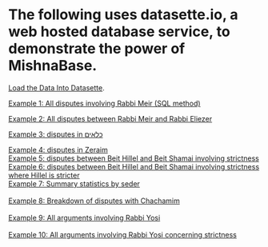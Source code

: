 # The following uses datasette.io, a web hosted database service, to demonstrate the power of MishnaBase.

[Load the Data Into Datasette](https://lite.datasette.io/?csv=https%3A%2F%2Fraw.githubusercontent.com%2FBenjaminKay%2FMishnaBase%2Fmain%2FTop30LinkMatrixWTies_CullFALSE.csv&csv=https%3A%2F%2Fraw.githubusercontent.com%2FBenjaminKay%2FMishnaBase%2Fmain%2FTop30PrettyTableUnique_CullFALSE.csv&csv=https%3A%2F%2Fraw.githubusercontent.com%2FBenjaminKay%2FMishnaBase%2Fmain%2FTop30StrictWinLinkMatrix_CullFALSE.csv&csv=https%3A%2F%2Fraw.githubusercontent.com%2FBenjaminKay%2FMishnaBase%2Fmain%2FTop30WinLinkMatrix_CullFALSE.csv&csv=https%3A%2F%2Fraw.githubusercontent.com%2FBenjaminKay%2FMishnaBase%2Fmain%2Farguments.csv&csv=https%3A%2F%2Fraw.githubusercontent.com%2FBenjaminKay%2FMishnaBase%2Fmain%2Fdisputes.csv#/data).


[Example 1: All disputes involving Rabbi Meir (SQL method)](https://lite.datasette.io/?csv=https%3A%2F%2Fraw.githubusercontent.com%2FBenjaminKay%2FMishnaBase%2Fmain%2FTop30LinkMatrixWTies_CullFALSE.csv&csv=https%3A%2F%2Fraw.githubusercontent.com%2FBenjaminKay%2FMishnaBase%2Fmain%2FTop30PrettyTableUnique_CullFALSE.csv&csv=https%3A%2F%2Fraw.githubusercontent.com%2FBenjaminKay%2FMishnaBase%2Fmain%2FTop30StrictWinLinkMatrix_CullFALSE.csv&csv=https%3A%2F%2Fraw.githubusercontent.com%2FBenjaminKay%2FMishnaBase%2Fmain%2FTop30WinLinkMatrix_CullFALSE.csv&csv=https%3A%2F%2Fraw.githubusercontent.com%2FBenjaminKay%2FMishnaBase%2Fmain%2Farguments.csv&csv=https%3A%2F%2Fraw.githubusercontent.com%2FBenjaminKay%2FMishnaBase%2Fmain%2Fdisputes.csv#/data?sql=select+*+from+disputes+%0Awhere+%22Disputant_1%22+%3D+%3Ap0+or+%22Disputant_2%22+%3D+%3Ap0+order+by+DisputeID%0A%0A&p0=Rabbi+Meir)

[Example 2: All disputes between Rabbi Meir and Rabbi Eliezer](https://lite.datasette.io/?csv=https%3A%2F%2Fraw.githubusercontent.com%2FBenjaminKay%2FMishnaBase%2Fmain%2FTop30LinkMatrixWTies_CullFALSE.csv&csv=https%3A%2F%2Fraw.githubusercontent.com%2FBenjaminKay%2FMishnaBase%2Fmain%2FTop30PrettyTableUnique_CullFALSE.csv&csv=https%3A%2F%2Fraw.githubusercontent.com%2FBenjaminKay%2FMishnaBase%2Fmain%2FTop30StrictWinLinkMatrix_CullFALSE.csv&csv=https%3A%2F%2Fraw.githubusercontent.com%2FBenjaminKay%2FMishnaBase%2Fmain%2FTop30WinLinkMatrix_CullFALSE.csv&csv=https%3A%2F%2Fraw.githubusercontent.com%2FBenjaminKay%2FMishnaBase%2Fmain%2Farguments.csv&csv=https%3A%2F%2Fraw.githubusercontent.com%2FBenjaminKay%2FMishnaBase%2Fmain%2Fdisputes.csv#/data/disputes?_sort=rowid&Disputant_1__in=Rabbi+Eliezer%2C+Rabbi+Meir&Disputant_2__in=Rabbi+Eliezer%2C+Rabbi+Meir)

[Example 3: disputes in כלאים](https://lite.datasette.io/?csv=https%3A%2F%2Fraw.githubusercontent.com%2FBenjaminKay%2FMishnaBase%2Fmain%2FTop30LinkMatrixWTies_CullFALSE.csv&csv=https%3A%2F%2Fraw.githubusercontent.com%2FBenjaminKay%2FMishnaBase%2Fmain%2FTop30PrettyTableUnique_CullFALSE.csv&csv=https%3A%2F%2Fraw.githubusercontent.com%2FBenjaminKay%2FMishnaBase%2Fmain%2FTop30StrictWinLinkMatrix_CullFALSE.csv&csv=https%3A%2F%2Fraw.githubusercontent.com%2FBenjaminKay%2FMishnaBase%2Fmain%2FTop30WinLinkMatrix_CullFALSE.csv&csv=https%3A%2F%2Fraw.githubusercontent.com%2FBenjaminKay%2FMishnaBase%2Fmain%2Farguments.csv&csv=https%3A%2F%2Fraw.githubusercontent.com%2FBenjaminKay%2FMishnaBase%2Fmain%2Fdisputes.csv#/data/disputes?_sort=rowid&Tractate_Name_Hebrew__exact=%D7%9B%D7%9C%D7%90%D7%99%D7%9D)









<a href="https://mishnabase.glitch.me/mishna_data/disputes?_sort=rowid&Seder_Name__exact=Zeraim">Example 4: disputes in Zeraim</a>
  <br>
  <a href="https://mishnabase.glitch.me/mishna_data/disputes?_sort=rowid&StrictQuestion__exact=1&Disputant_1__in=Beit+Hillel%2C+Beit+Shamai&Disputant_2__in=Beit+Hillel%2C+Beit+Shamai">Example 5: disputes between Beit Hillel and Beit Shamai involving strictness</a>
  <br>
  <a href="https://mishnabase.glitch.me/mishna_data?sql=select+*+from+disputes+where+%28Disputant_1%3D+%3Ap0+and+Disputant_2%3D+%3Ap1+and+Strict_Result_Score_1%3D1.0%29+or+%28Disputant_1%3D+%3Ap1+and+Disputant_2%3D+%3Ap0+and+Strict_Result_Score_1%3D1.0%29+order+by+rowid&p0=Beit+Hillel&p1=Beit+Shamai">Example 6: disputes between Beit Hillel and Beit Shamai involving strictness where Hillel is stricter</a>
  <br>
  <a href="https://mishnabase.glitch.me/mishna_data?sql=SELECT+%0D%0A%09Seder_Name%2C+count%28*%29+As+Dispute_Count%2C+sum%28StrictQuestion%29+As+StrictDispute_Count%2C+sum%28MoneyQuestion%29+As+MoneyDispute_Count%2C%09sum%28OweQuestion%29+As+OweDispute_Count%0D%0AFROM+%0D%0A%09disputes%0D%0AGROUP+BY%0D%0A%09Seder_Name++++++%0D%0AUNION+ALL%0D%0ASELECT+%27Total%27%0D%0A++++Seder_Name%2C+count%28*%29+As+Dispute_Count%2C+sum%28StrictQuestion%29+As+StrictDispute_Count%2C+sum%28MoneyQuestion%29+As+MoneyDispute_Count%2C%09sum%28OweQuestion%29+As+OweDispute_Count%0D%0AFROM+disputes">Example 7: Summary statistics by seder</a>
  <br>		
  <a href="https://mishnabase.glitch.me/mishna_data?sql=SELECT+With_Tana%2C+sum%28Dispute_Count%29+As+Dispute_Count%2C+sum%28StrictDispute_Count%29+As+StrictDispute_Count%2C+sum%28MoneyDispute_Count%29+As+MoneyDispute_Count%2C+sum%28OweDispute_Count%29+As+OweDispute_Count%0D%0AFrom+%28%0D%0A%09SELECT+%0D%0A%09%09Disputant_2+As+With_Tana%2C+count%28*%29+As+Dispute_Count%2C+sum%28StrictQuestion%29+As+StrictDispute_Count%2C+sum%28MoneyQuestion%29+As+MoneyDispute_Count%2C+sum%28OweQuestion%29+As+OweDispute_Count%0D%0A%09FROM+%0D%0A%09%09disputes%0D%0A%09WHERE%0D%0A%09%09Disputant_1+%3D+%3Ap0%0D%0A%09GROUP+BY%0D%0A%09%09Disputant_2++++++%0D%0A%09UNION+ALL%0D%0A%09SELECT+%0D%0A%09%09Disputant_1+As+With_Tana%2C+count%28*%29+As+Dispute_Count%2C+sum%28StrictQuestion%29+As+StrictDispute_Count%2C+sum%28MoneyQuestion%29+As+MoneyDispute_Count%2C+sum%28OweQuestion%29+As+OweDispute_Count%0D%0A%09FROM+%0D%0A%09%09disputes%0D%0A%09WHERE%0D%0A%09%09Disputant_2+%3D+%3Ap0%0D%0A%09GROUP+BY%0D%0A%09%09Disputant_1++%0D%0A%29+x+GROUP+BY+With_Tana%0D%0AUNION+ALL%0D%0A%09SELECT+%0D%0A%09%09%27Total%27+As+With_Tana%2C+count%28*%29+As+Dispute_Count%2C+sum%28StrictQuestion%29+As+StrictDispute_Count%2C+sum%28MoneyQuestion%29+As+MoneyDispute_Count%2C+sum%28OweQuestion%29+As+OweDispute_Count%0D%0A%09FROM+%0D%0A%09%09disputes%0D%0A%09WHERE%0D%0A%09%09%28Disputant_1+%3D+%3Ap0%29+OR+%28Disputant_2+%3D+%3Ap0%29&p0=Chachamim">Example 8: Breakdown of disputes with Chachamim</a>
  <br>  
  <a href="https://mishnabase.glitch.me/mishna_data?sql=select%0D%0A++*%0D%0Afrom%0D%0A++arguments%0D%0Awhere%0D%0A++%22Disputant_1%22+like+%3Ap0%0D%0A++OR+%22Disputant_2%22+like+%3Ap0%0D%0A++OR+%22Disputant_3%22+like+%3Ap0%0D%0A++OR+%22Disputant_4%22+like+%3Ap0%0D%0A++OR+%22Disputant_5%22+like+%3Ap0%0D%0A++OR+%22Disputant_6%22+like+%3Ap0%0D%0Aorder+by%0D%0A++rowid&p0=Rabbi+Yosi">Example 9: All arguments involving Rabbi Yosi</a>
  <br>  
  <a href="https://mishnabase.glitch.me/mishna_data?sql=select%0D%0A++*%0D%0Afrom%0D%0A++arguments%0D%0Awhere%0D%0A++%28%0D%0A++++%22Disputant_1%22+like+%3Ap0%0D%0A++++OR+%22Disputant_2%22+like+%3Ap0%0D%0A++++OR+%22Disputant_3%22+like+%3Ap0%0D%0A++++OR+%22Disputant_4%22+like+%3Ap0%0D%0A++++OR+%22Disputant_5%22+like+%3Ap0%0D%0A++++OR+%22Disputant_6%22+like+%3Ap0%0D%0A++%29%0D%0A++AND+%28%0D%0A++++%22Result_1%22+like+%22%25Kula%25%22%0D%0A++++OR+%22Result_1%22+like+%22%25Chumra%25%22%0D%0A++++OR+%22Result_1%22+like+%22%25BHB%25%22%0D%0A++%29%0D%0Aorder+by%0D%0A++rowid&p0=Rabbi+Yosi">Example 10: All arguments involving Rabbi Yosi concerning strictness</a>
  <br>  
